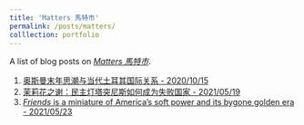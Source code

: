 ```yaml
---
title: 'Matters 馬特市'
permalink: /posts/matters/
colllection: portfolio
---
```


A list of blog posts on [*Matters 馬特市*](https://matters.news/@12Roll).
1. [奥斯曼末年思潮与当代土耳其国际关系 - 2020/10/15](https://matters.news/@12Roll/355508-%E5%A5%A5%E6%96%AF%E6%9B%BC%E6%9C%AB%E5%B9%B4%E6%80%9D%E6%BD%AE%E4%B8%8E%E5%BD%93%E4%BB%A3%E5%9C%9F%E8%80%B3%E5%85%B6%E5%9B%BD%E9%99%85%E5%85%B3%E7%B3%BB-bafybeif4kxwfn4grrpjf72wgvxfqie2hsojbepnsuold2svi4g7uaqzbdi)
2. [茉莉花之谢：民主灯塔突尼斯如何成为失败国家 - 2021/05/19](https://matters.news/@12Roll/355507-%E8%8C%89%E8%8E%89%E8%8A%B1%E4%B9%8B%E8%B0%A2-%E6%B0%91%E4%B8%BB%E7%81%AF%E5%A1%94%E7%AA%81%E5%B0%BC%E6%96%AF%E5%A6%82%E4%BD%95%E6%88%90%E4%B8%BA%E5%A4%B1%E8%B4%A5%E5%9B%BD%E5%AE%B6-bafybeicax4tqy3apwih2ykblrk5uaw76zu42ii6bbathaf7ifrnbakvv2e)
3. [*Friends* is a miniature of America’s soft power and its bygone golden era - 2021/05/23](https://matters.news/@12Roll/355510-friends-is-a-miniature-of-america-s-soft-power-and-its-bygone-golden-era-bafybeihayogf5ytrdpu7xmv2iw6ye4il7kcan3ma5ceuhsahh7cp67muq4)
